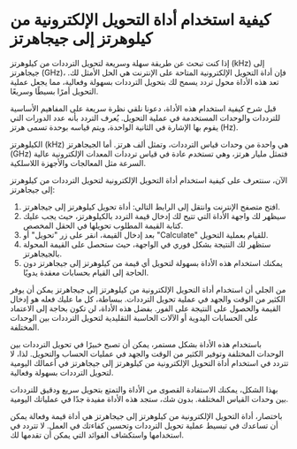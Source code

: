 كيفية استخدام أداة التحويل الإلكترونية من كيلوهرتز إلى جيجاهرتز
===============================================================

إذا كنت تبحث عن طريقة سهلة وسريعة لتحويل الترددات من كيلوهرتز (kHz) إلى جيجاهرتز (GHz)، فإن أداة التحويل الإلكترونية المتاحة على الإنترنت هي الحل الأمثل لك. تعد هذه الأداة محول تردد يسمح لك بتحويل الترددات بسهولة وفعالية، مما يجعل عملية التحويل أمرًا بسيطًا وسريعًا.

قبل شرح كيفية استخدام هذه الأداة، دعونا نلقي نظرة سريعة على المفاهيم الأساسية للترددات والوحدات المستخدمة في عملية التحويل. يُعرف التردد بأنه عدد الدورات التي يقوم بها الإشارة في الثانية الواحدة، ويتم قياسه بوحدة تسمى هرتز (Hz).

الكيلوهرتز (kHz) هي واحدة من وحدات قياس الترددات، وتمثل ألف هرتز. أما الجيجاهرتز (GHz) فتمثل مليار هرتز، وهي تستخدم عادة في قياس ترددات المعدات الإلكترونية عالية السرعة مثل المعالجات والأجهزة اللاسلكية.

الآن، سنتعرف على كيفية استخدام أداة التحويل الإلكترونية لتحويل الترددات من كيلوهرتز إلى جيجاهرتز:

1. افتح متصفح الإنترنت وانتقل إلى الرابط التالي: أداة تحويل كيلوهرتز إلى جيجاهرتز.
2. سيظهر لك واجهة الأداة التي تتيح لك إدخال قيمة التردد بالكيلوهرتز، حيث يجب عليك كتابة القيمة المطلوب تحويلها في الحقل المخصص.
3. بعد إدخال القيمة، انقر على زر "تحويل" أو "Calculate" للقيام بعملية التحويل.
4. ستظهر لك النتيجة بشكل فوري في الواجهة، حيث ستحصل على القيمة المحولة بالجيجاهرتز.
5. يمكنك استخدام هذه الأداة بسهولة لتحويل أي قيمة من كيلوهرتز إلى جيجاهرتز دون الحاجة إلى القيام بحسابات معقدة يدويًا.

من الجلي أن استخدام أداة التحويل الإلكترونية من كيلوهرتز إلى جيجاهرتز يمكن أن يوفر الكثير من الوقت والجهد في عملية تحويل الترددات. ببساطة، كل ما عليك فعله هو إدخال القيمة والحصول على النتيجة على الفور. بفضل هذه الأداة، لن تكون بحاجة إلى الاعتماد على الحسابات اليدوية أو الآلات الحاسبة التقليدية لتحويل الترددات بين الوحدات المختلفة.

باستخدام هذه الأداة بشكل مستمر، يمكن أن تصبح خبيرًا في تحويل الترددات بين الوحدات المختلفة وتوفير الكثير من الوقت والجهد في عمليات الحساب والتحويل. لذا، لا تتردد في استخدام أداة التحويل الإلكترونية من كيلوهرتز إلى جيجاهرتز في أعمالك اليومية لتحويل الترددات بسهولة وفعالية.

بهذا الشكل، يمكنك الاستفادة القصوى من الأداة والتمتع بتحويل سريع ودقيق للترددات بين وحدات القياس المختلفة. بدون شك، ستجد هذه الأداة مفيدة جدًا في عملياتك اليومية.

باختصار، أداة التحويل الإلكترونية من كيلوهرتز إلى جيجاهرتز هي أداة قيمة وفعالة يمكن أن تساعدك في تبسيط عملية تحويل الترددات وتحسين كفاءتك في العمل. لا تتردد في استخدامها واستكشاف الفوائد التي يمكن أن تقدمها لك.